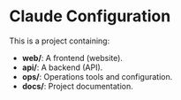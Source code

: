 # Claude Configuration

This is a project containing:
- **web/**: A frontend (website).
- **api/**: A backend (API).
- **ops/**: Operations tools and configuration.
- **docs/**: Project documentation.
